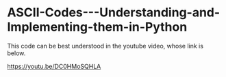 # ASCII-Codes---Understanding-and-Implementing-them-in-Python

This code can be best understood in the youtube video, whose link is below.

https://youtu.be/DC0HMoSQHLA
